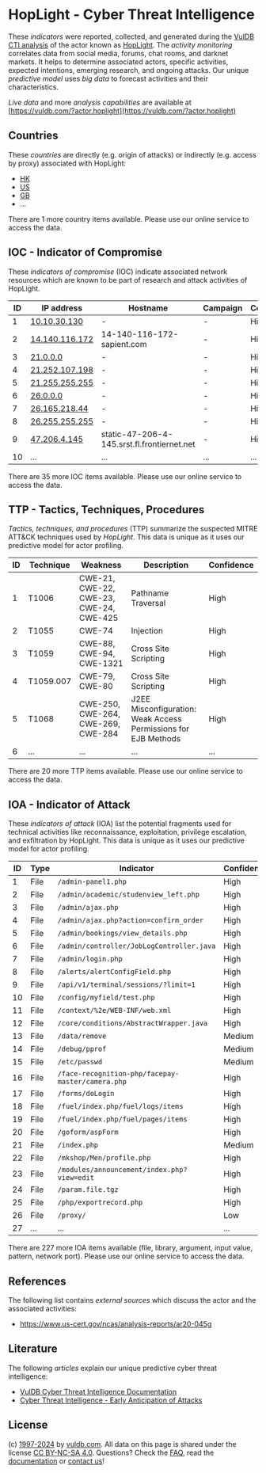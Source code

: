 # HopLight - Cyber Threat Intelligence

These _indicators_ were reported, collected, and generated during the [VulDB CTI analysis](https://vuldb.com/?kb.cti) of the actor known as [HopLight](https://vuldb.com/?actor.hoplight). The _activity monitoring_ correlates data from social media, forums, chat rooms, and darknet markets. It helps to determine associated actors, specific activities, expected intentions, emerging research, and ongoing attacks. Our unique _predictive model_ uses _big data_ to forecast activities and their characteristics.

_Live data_ and more _analysis capabilities_ are available at [https://vuldb.com/?actor.hoplight](https://vuldb.com/?actor.hoplight)

## Countries

These _countries_ are directly (e.g. origin of attacks) or indirectly (e.g. access by proxy) associated with HopLight:

* [HK](https://vuldb.com/?country.hk)
* [US](https://vuldb.com/?country.us)
* [GB](https://vuldb.com/?country.gb)
* ...

There are 1 more country items available. Please use our online service to access the data.

## IOC - Indicator of Compromise

These _indicators of compromise_ (IOC) indicate associated network resources which are known to be part of research and attack activities of HopLight.

ID | IP address | Hostname | Campaign | Confidence
-- | ---------- | -------- | -------- | ----------
1 | [10.10.30.130](https://vuldb.com/?ip.10.10.30.130) | - | - | High
2 | [14.140.116.172](https://vuldb.com/?ip.14.140.116.172) | 14-140-116-172-sapient.com | - | High
3 | [21.0.0.0](https://vuldb.com/?ip.21.0.0.0) | - | - | High
4 | [21.252.107.198](https://vuldb.com/?ip.21.252.107.198) | - | - | High
5 | [21.255.255.255](https://vuldb.com/?ip.21.255.255.255) | - | - | High
6 | [26.0.0.0](https://vuldb.com/?ip.26.0.0.0) | - | - | High
7 | [26.165.218.44](https://vuldb.com/?ip.26.165.218.44) | - | - | High
8 | [26.255.255.255](https://vuldb.com/?ip.26.255.255.255) | - | - | High
9 | [47.206.4.145](https://vuldb.com/?ip.47.206.4.145) | static-47-206-4-145.srst.fl.frontiernet.net | - | High
10 | ... | ... | ... | ...

There are 35 more IOC items available. Please use our online service to access the data.

## TTP - Tactics, Techniques, Procedures

_Tactics, techniques, and procedures_ (TTP) summarize the suspected MITRE ATT&CK techniques used by _HopLight_. This data is unique as it uses our predictive model for actor profiling.

ID | Technique | Weakness | Description | Confidence
-- | --------- | -------- | ----------- | ----------
1 | T1006 | CWE-21, CWE-22, CWE-23, CWE-24, CWE-425 | Pathname Traversal | High
2 | T1055 | CWE-74 | Injection | High
3 | T1059 | CWE-88, CWE-94, CWE-1321 | Cross Site Scripting | High
4 | T1059.007 | CWE-79, CWE-80 | Cross Site Scripting | High
5 | T1068 | CWE-250, CWE-264, CWE-269, CWE-284 | J2EE Misconfiguration: Weak Access Permissions for EJB Methods | High
6 | ... | ... | ... | ...

There are 20 more TTP items available. Please use our online service to access the data.

## IOA - Indicator of Attack

These _indicators of attack_ (IOA) list the potential fragments used for technical activities like reconnaissance, exploitation, privilege escalation, and exfiltration by HopLight. This data is unique as it uses our predictive model for actor profiling.

ID | Type | Indicator | Confidence
-- | ---- | --------- | ----------
1 | File | `/admin-panel1.php` | High
2 | File | `/admin/academic/studenview_left.php` | High
3 | File | `/admin/ajax.php` | High
4 | File | `/admin/ajax.php?action=confirm_order` | High
5 | File | `/admin/bookings/view_details.php` | High
6 | File | `/admin/controller/JobLogController.java` | High
7 | File | `/admin/login.php` | High
8 | File | `/alerts/alertConfigField.php` | High
9 | File | `/api/v1/terminal/sessions/?limit=1` | High
10 | File | `/config/myfield/test.php` | High
11 | File | `/context/%2e/WEB-INF/web.xml` | High
12 | File | `/core/conditions/AbstractWrapper.java` | High
13 | File | `/data/remove` | Medium
14 | File | `/debug/pprof` | Medium
15 | File | `/etc/passwd` | Medium
16 | File | `/face-recognition-php/facepay-master/camera.php` | High
17 | File | `/forms/doLogin` | High
18 | File | `/fuel/index.php/fuel/logs/items` | High
19 | File | `/fuel/index.php/fuel/pages/items` | High
20 | File | `/goform/aspForm` | High
21 | File | `/index.php` | Medium
22 | File | `/mkshop/Men/profile.php` | High
23 | File | `/modules/announcement/index.php?view=edit` | High
24 | File | `/param.file.tgz` | High
25 | File | `/php/exportrecord.php` | High
26 | File | `/proxy/` | Low
27 | ... | ... | ...

There are 227 more IOA items available (file, library, argument, input value, pattern, network port). Please use our online service to access the data.

## References

The following list contains _external sources_ which discuss the actor and the associated activities:

* https://www.us-cert.gov/ncas/analysis-reports/ar20-045g

## Literature

The following _articles_ explain our unique predictive cyber threat intelligence:

* [VulDB Cyber Threat Intelligence Documentation](https://vuldb.com/?kb.cti)
* [Cyber Threat Intelligence - Early Anticipation of Attacks](https://www.scip.ch/en/?labs.20201022)

## License

(c) [1997-2024](https://vuldb.com/?kb.changelog) by [vuldb.com](https://vuldb.com/?kb.about). All data on this page is shared under the license [CC BY-NC-SA 4.0](https://creativecommons.org/licenses/by-nc-sa/4.0/). Questions? Check the [FAQ](https://vuldb.com/?kb.faq), read the [documentation](https://vuldb.com/?kb) or [contact us](https://vuldb.com/?contact)!
